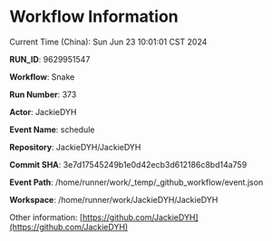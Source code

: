 # Workflow Information

Current Time (China): Sun Jun 23 10:01:01 CST 2024  

**RUN_ID**: 9629951547  

**Workflow**: Snake  

**Run Number**: 373  

**Actor**: JackieDYH  

**Event Name**: schedule  

**Repository**: JackieDYH/JackieDYH  

**Commit SHA**: 3e7d17545249b1e0d42ecb3d612186c8bd14a759  

**Event Path**: /home/runner/work/_temp/_github_workflow/event.json  

**Workspace**: /home/runner/work/JackieDYH/JackieDYH  

Other information: [https://github.com/JackieDYH](https://github.com/JackieDYH)
